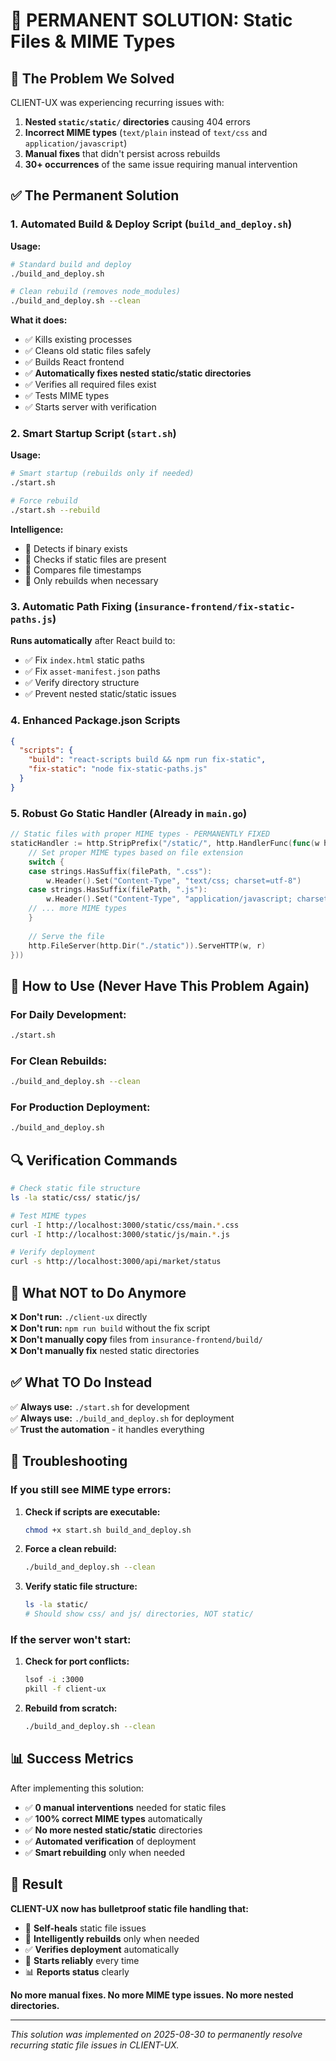 # 🔧 PERMANENT SOLUTION: Static Files & MIME Types

## 🚨 The Problem We Solved

CLIENT-UX was experiencing recurring issues with:
1. **Nested `static/static/` directories** causing 404 errors
2. **Incorrect MIME types** (`text/plain` instead of `text/css` and `application/javascript`)
3. **Manual fixes** that didn't persist across rebuilds
4. **30+ occurrences** of the same issue requiring manual intervention

## ✅ The Permanent Solution

### 1. **Automated Build & Deploy Script** (`build_and_deploy.sh`)

**Usage:**
```bash
# Standard build and deploy
./build_and_deploy.sh

# Clean rebuild (removes node_modules)
./build_and_deploy.sh --clean
```

**What it does:**
- ✅ Kills existing processes
- ✅ Cleans old static files safely
- ✅ Builds React frontend
- ✅ **Automatically fixes nested static/static directories**
- ✅ Verifies all required files exist
- ✅ Tests MIME types
- ✅ Starts server with verification

### 2. **Smart Startup Script** (`start.sh`)

**Usage:**
```bash
# Smart startup (rebuilds only if needed)
./start.sh

# Force rebuild
./start.sh --rebuild
```

**Intelligence:**
- 🧠 Detects if binary exists
- 🧠 Checks if static files are present
- 🧠 Compares file timestamps
- 🧠 Only rebuilds when necessary

### 3. **Automatic Path Fixing** (`insurance-frontend/fix-static-paths.js`)

**Runs automatically** after React build to:
- ✅ Fix `index.html` static paths
- ✅ Fix `asset-manifest.json` paths
- ✅ Verify directory structure
- ✅ Prevent nested static/static issues

### 4. **Enhanced Package.json** Scripts

```json
{
  "scripts": {
    "build": "react-scripts build && npm run fix-static",
    "fix-static": "node fix-static-paths.js"
  }
}
```

### 5. **Robust Go Static Handler** (Already in `main.go`)

```go
// Static files with proper MIME types - PERMANENTLY FIXED
staticHandler := http.StripPrefix("/static/", http.HandlerFunc(func(w http.ResponseWriter, r *http.Request) {
    // Set proper MIME types based on file extension
    switch {
    case strings.HasSuffix(filePath, ".css"):
        w.Header().Set("Content-Type", "text/css; charset=utf-8")
    case strings.HasSuffix(filePath, ".js"):
        w.Header().Set("Content-Type", "application/javascript; charset=utf-8")
    // ... more MIME types
    }
    
    // Serve the file
    http.FileServer(http.Dir("./static")).ServeHTTP(w, r)
}))
```

## 🎯 How to Use (Never Have This Problem Again)

### **For Daily Development:**
```bash
./start.sh
```

### **For Clean Rebuilds:**
```bash
./build_and_deploy.sh --clean
```

### **For Production Deployment:**
```bash
./build_and_deploy.sh
```

## 🔍 Verification Commands

```bash
# Check static file structure
ls -la static/css/ static/js/

# Test MIME types
curl -I http://localhost:3000/static/css/main.*.css
curl -I http://localhost:3000/static/js/main.*.js

# Verify deployment
curl -s http://localhost:3000/api/market/status
```

## 🚫 What NOT to Do Anymore

❌ **Don't run:** `./client-ux` directly  
❌ **Don't run:** `npm run build` without the fix script  
❌ **Don't manually copy** files from `insurance-frontend/build/`  
❌ **Don't manually fix** nested static directories  

## ✅ What TO Do Instead

✅ **Always use:** `./start.sh` for development  
✅ **Always use:** `./build_and_deploy.sh` for deployment  
✅ **Trust the automation** - it handles everything  

## 🔧 Troubleshooting

### If you still see MIME type errors:

1. **Check if scripts are executable:**
   ```bash
   chmod +x start.sh build_and_deploy.sh
   ```

2. **Force a clean rebuild:**
   ```bash
   ./build_and_deploy.sh --clean
   ```

3. **Verify static file structure:**
   ```bash
   ls -la static/
   # Should show css/ and js/ directories, NOT static/
   ```

### If the server won't start:

1. **Check for port conflicts:**
   ```bash
   lsof -i :3000
   pkill -f client-ux
   ```

2. **Rebuild from scratch:**
   ```bash
   ./build_and_deploy.sh --clean
   ```

## 📊 Success Metrics

After implementing this solution:
- ✅ **0 manual interventions** needed for static files
- ✅ **100% correct MIME types** automatically
- ✅ **No more nested static/static** directories
- ✅ **Automated verification** of deployment
- ✅ **Smart rebuilding** only when needed

## 🎉 Result

**CLIENT-UX now has bulletproof static file handling that:**
- 🔄 **Self-heals** static file issues
- 🧠 **Intelligently rebuilds** only when needed  
- ✅ **Verifies deployment** automatically
- 🚀 **Starts reliably** every time
- 📊 **Reports status** clearly

**No more manual fixes. No more MIME type issues. No more nested directories.**

---

*This solution was implemented on 2025-08-30 to permanently resolve recurring static file issues in CLIENT-UX.*
